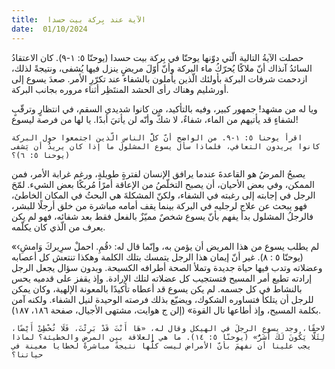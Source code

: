 ```yaml
---
title:  الآية عند بِركة بيت حسدا
date:  01/10/2024
---
```


حصلت الآيةُ التالية الّتي دوّنها يوحنّا في بِركة بيت حسدا (يوحنّا ٥: ١-٩). كان الاعتقادُ السائدُ آنذاك أنّ ملاكًا يُحرّكُ ماء البركة وأنّ أوّلَ مريضٍ ينزل فيها يُشفى، ونتيجةً لذلك، ازدحمت شرفات البركة بأولئك الّذين يأملون بالشفاء عند تكرّرِ الأمر. صعدَ يسوع إلى أورشليم وهناك رأى الحشد المنتَظِر أثناء مروره بجانب البركة.

ويا له من مشهد! جمهور كبير، وفيه بالتأكيد، من كانوا شديدي السقم، في انتظارٍ وترقّبٍ لشفاءٍ قد يأتيهم من الماء، شفاءٌ، لا شكَّ وأنّه لن يأتيَ أبدًا. يا لها من فرصة ليسوع!

`اقرأ يوحنا ٥: ١-٩. من الواضح أنّ كلَّ الناس الّذين اجتمعوا حول البركة كانوا يريدون التعافي، فلماذا سأل يسوع المشلولَ ما إذا كان يريدُ أن يَشفى (يوحنا ٥: ٦)؟`

يصبحُ المرضُ هو القاعدةَ عندما يرافق الإنسان لفترةٍ طويلةٍ، ورغم غرابة الأمر، فمن الممكن، وفي بعض الأحيان، أن يصبح التخلّصُ من الإعاقة أمرًا مُربكًا بعض الشيء. لمّحَ الرجل في إجابته إلى رغبته في الشفاء، ولكنّ المشكلةَ هي البحثُ في المكان الخاطئ، فهو يبحث عن علاج لرجليه في البركة بينما يقف أمامه مباشرة من خلق أرجلًا للبشر، فالرجلُ المشلول بدأ يفهم بأنّ يسوع شخصٌ مميّزٌ بالفعل فقط بعد شفائه، فهو لم يكن يعرف من الّذي كان يكلّمه.

«لم يطلب يسوع من هذا المريض أن يؤمن به، وإنّما قال له: ‹قُمِ. احملْ سرِيركَ وَامشِ› (يوحنّا ٥ : ٨). غير أنّ إيمان هذا الرجل يتمسك بتلك الكلمة وهكذا تنتعش كل أعصابه وعضلاته وتدب فيها حياة جديدة وتملأ الصحة أطرافه الكسيحة. وبدون سؤال يجعل الرجل إرادته تطيع أمر المسيح فتستجيب كل عضلاته لتلك الإرادة. وإذ يقفز على قدميه يحس بالنشاط في كل جسمه. لم يكن يسوع قد أعطاه تأكيدًا بالمعونة الإلهية، وكان يمكن للرجل أن يتلكأ فتساوره الشكوك، ويضيّع بذلك فرصته الوحيدة لنيل الشفاء. ولكنه آمن بكلمة المسيح، وإذ أطاعها نال القوة» (إلن ج هوايت، مشتهى الأجيال، صفحة ١٨٦، ١٨٧).

`لاحقًا، وجد يسوع الرجلَ في الهيكل وقال له، «هَا أَنْتَ قَدْ بَرِئْتَ، فَلَا تُخْطِئْ أَيْضًا، لِئَلَّا يَكُونَ لَكَ أَشَرُّ» (يوحنّا ٥: ١٤). ما هي العلاقة بين المرض والخطيئة؟ لماذا يجب علينا أن نفهمَ بأنّ الأمراض ليست كلُّها نتيجةً مباشرةً لخطايا معينة في حياتنا؟`